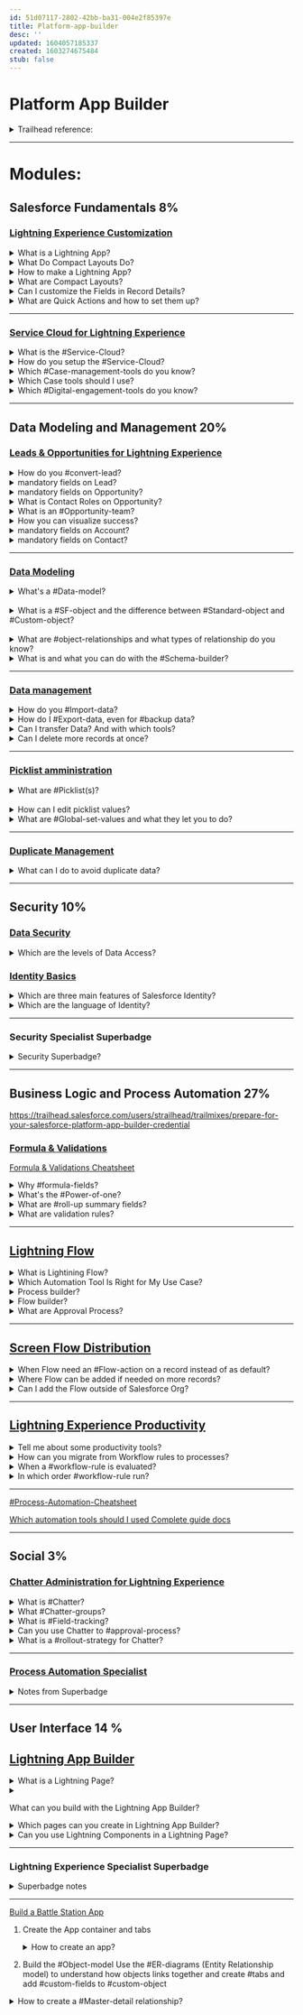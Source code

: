 ```yaml
---
id: 51d07117-2802-42bb-ba31-004e2f85397e
title: Platform-app-builder
desc: ''
updated: 1604057185337
created: 1603274675484
stub: false
---
```



# Platform App Builder
<details><summary>
Trailhead reference:
</summary>

[[Salesforce exam|computer-science.platform.salesforce.exams]]
sources:
[Trailmix](https://trailhead.salesforce.com/users/strailhead/trailmixes/prepare-for-your-salesforce-platform-app-builder-credential)
[Trailhead exam prep](https://trailhead.salesforce.com/en/content/learn/trails/platform-app-builder-certification-prep)

</details>

---

# Modules:

## **Salesforce Fundamentals** 8%

### [Lightning Experience Customization](https://trailhead.salesforce.com/content/learn/modules/lex_customization?trailmix_creator_id=strailhead&trailmix_slug=prepare-for-your-salesforce-platform-app-builder-credential)

<details><summary>
What is a Lightning App?
</summary>
 is a collection of items that work together to serve a particular function. In Lightning Experience, Lightning apps give your users access to sets of objects, tabs, and other items all in one convenient bundle in the navigation bar.
</details>
<details><summary>
What Do Compact Layouts Do?
</summary>
Compact layouts control which fields your users see in the highlights panel at the top of a record.
</details>
<details><summary>How to make a Lightning App?
</summary>
go to Setup -> #App-Manager
No #Lightning-App-Builder since this one is used to Custom Lightning pages fo Lightning X and mobile App.
</details>

<details><summary>
What are Compact Layouts?
</summary>

- Compact layouts control which fields your users see in the highlights panel at the top of a record.

- They also control the fields that appear in the expanded lookup card you see when you hover over a link in record details, and in the details section when you expand an activity in the activity timeline.
![](/assets/images/2020-10-21-11-32-35.png)
Is available from:
 Setup -> Object Manager
</details>

<details><summary>
Can I customize the Fields in Record Details?
</summary>
Yes, Setup -> Object Manager -> Page Layout and use the drag & drop functionality
</details>

<details><summary>
What are Quick Actions and how to set them up?
</summary>
We have 2 types:

 - Object-specific actions
 - Global actions

Create a Object-specific actions:
1. Setup -> Buttons, Links, and Actions
2. add it to the Page-Layouts:
 -> select the Page Layout you want the action be added 
 -> drag & drop the action where you want to see it

Create a Global Action:
 It lets users create a **_object-record_** no matter where they are in Salesforce. A global action is an ideal way to do this, because the global actions menu appears at the top of every page.
1. setup -> #Global-Actions ...
2. add the action:
    - go to: #Publisher-Layouts -> edit -> drag & drop
</details>

---

### [Service Cloud for Lightning Experience](https://trailhead.salesforce.com/content/learn/modules/service_lex?trailmix_creator_id=strailhead&trailmix_slug=prepare-for-your-salesforce-platform-app-builder-credential)

<details><summary>
What is the #Service-Cloud?
</summary>
- #Service-Cloud is an easy-to-use customer service application that can help you provide and track excellent service.
- You can reach it from the #Service-Console
</details>
<details><summary>
How do you setup the #Service-Cloud?
</summary>
1. Automate #case-management
2. Add multiple channels
3. Capture knowledge
4. Expand efficiencies with AI
</details>

<details><summary>
Which #Case-management-tools do you know?
</summary>

|||
|---|---|
|Queues | Automatically prioritize your support team’s workload by creating lists from which specific agents can jump in to solve certain types of cases.|
|Assignment Rules | Automatically assign incoming cases to specific agents so that the right people work on the right cases.|
|Escalation Rules | Automatically escalate cases to the right people when the cases aren’t solved by a certain time.|
|Auto-Response Rules | Automatically send personalized email responses to customers based on each case’s details.|
</details>


<details><summary>
Which Case tools should I use?
</summary>

|Question|Answer|Tool|
|--- |--- |--- |
|Do support agents work as a team on specific issues?|Yes, some agents work off a list of emails as they arrive from customers.|Queues|
|How is the support team structured?|We have Gold and Platinum support teams. Platinum support shares a workload.|Queues or assignment Rules|
|Do support agents work on specific products or have special skill sets?|Some agents work on solar panel installation while others work on solar panel performance.|Assignment Rules|
|Do cases need to escalate to someone if they’re not solved by a specific time?|Yes, we can’t have customers waiting more than 5 hours to get their issues solved.|Escalation Rules|
|Should customers receive automatic responses?|Yes, we want customers to know that we received their issue and that we care about them.|Auto-response Rules|
</details>


<details><summary>
Which #Digital-engagement-tools do you know?
</summary>

1. email service
2. web form service
[Learn to set them up in this trail](https://trailhead.salesforce.com/content/learn/modules/service_lex/service_lex_channels?trailmix_creator_id=strailhead&trailmix_slug=prepare-for-your-salesforce-platform-app-builder-credential)
</details>

---

## **Data Modeling and Management** 20%

### [Leads & Opportunities for Lightning Experience](https://trailhead.salesforce.com/content/learn/modules/leads_opportunities_lightning_experience?trailmix_creator_id=strailhead&trailmix_slug=prepare-for-your-salesforce-platform-app-builder-credential)

<details><summary>
How do you #convert-lead?
</summary>

![](/assets/images/2020-10-21-15-30-26.png)
</details>

<details><summary>
mandatory fields on Lead?
</summary>
Name, LastName, Company, Lead Status
</details>

<details><summary>
mandatory fields on Opportunity?
</summary>
Name, Closed Date, Stage
</details>

<details><summary>
What is Contact Roles on Opportunity?
</summary>
Contact roles on opportunities tell you which contacts you’re dealing with and how each contact is related to the opportunity
</details>

<details><summary>
What is an #Opportunity-team?
</summary>

It helps team members work together and track the opportunity’s progress.
1. enable from: Setup -> Feature Settings -> Sales -> Opportunities -> Opportunity Team Settings
2. check if #Opportunity-team on the right side of opportunity exist
3. if yes, click the arrow down and choice what to do next
4. In #Edit-opportunity-splits add splits values
</details>

<details><summary>
How you can visualize success?
</summary>
Uasing #path and #kanban
</details>

<details><summary>
mandatory fields on Account?
</summary>
Name
</details>

<details><summary>
mandatory fields on Contact?
</summary>
LastName
</details>

---

### [Data Modeling](https://trailhead.salesforce.com/content/learn/modules/data_modeling?trailmix_creator_id=strailhead&trailmix_slug=prepare-for-your-salesforce-platform-app-builder-credential)

<details><summary>
What's a #Data-model?
</summary>
It's a representation of data in a way that make sense at humans.
 #[design-data-model](https://help.salesforce.com/articleView?id=schema_builder.htm&type=5)
</details>
<br>
<details><summary>
What is a #SF-object and the difference between #Standard-object and #Custom-object?
</summary>
It's like a table in the database, where columns are #fields and rows are #records.
- #Standard-object(s) are objects that are included with Salesforce. Common business objects like Account, Contact, Lead, and Opportunity are all standard objects.
- #Custom-object(s) are objects that you create to store information that’s specific to your company or industry. 
</details>
<br>
<details><summary>
What are #object-relationships and what types of relationship do you know?
</summary>
They're a #special-field-type that connect two objects together.
#Lookup-relationship let you 'look up' an object from another.
There's 2 types: #one-to-one and #one-to-many.

#Master-detail-relationship are 'tighter' relationship.
The master object controls certain behaviors of the detail object, like who can view the detail’s data.
The detail object highly dependent on the master. In fact, if a record on the master object is deleted, all its related detail records are deleted as well. 
In a #Master-detail-relationship the Master is always a #Standard-object and the detail is the #Custom-object.
The field is added always on the master side of the #Master-detail-relationship
Trailblazer Community docs on relationships: [link](https://help.salesforce.com/articleView?id=relationships_considerations.htm&type=5)
</details>

<details><summary>
What is and what you can do with the #Schema-builder?
</summary>
It's a tool that let you manage the #Data-model from the #Setup menu.
You can create Objects, fields, add relationship and all is visual and drag & drop
</details>

---

### [Data management](https://trailhead.salesforce.com/content/learn/modules/lex_implementation_data_management?trailmix_creator_id=strailhead&trailmix_slug=prepare-for-your-salesforce-platform-app-builder-credential)

<details><summary>
How do you #Import-data?
</summary>
I can import #CSV files with those tools:
#Import-wizard
#Data-Loader
#Dataloader.io

|If you want to . . .|Import Wizards |Data Loader/Dataloader.io|
|--|--|--|
|Import fewer than 50,000 records.|:white_check_mark:| :white_check_mark:
|Prevent duplicates when importing new records. |:white_check_mark:|
|Choose whether or not to trigger workflow rules and processes. |:white_check_mark:|
|Load up to 5,000,000 records (Dataloader.io limit is 100MB/file or about 500,000 to 1,000,000 records). ||:white_check_mark:
|Load objects such as products or opportunities. ||:white_check_mark:
|Schedule imports. ||:white_check_mark:
|Save mappings for later use. ||:white_check_mark:
|Export or delete data. ||:white_check_mark:

More info [link](https://trailhead.salesforce.com/content/learn/modules/lex_implementation_data_management/lex_implementation_data_import?trailmix_creator_id=strailhead&trailmix_slug=prepare-for-your-salesforce-platform-app-builder-credential) here
[Video-series on import](http://pages.mail.salesforce.com/gettingstarted/sales-cloud/import-export-data/)
</details>

<details><summary>
How do I #Export-data, even for #backup data?
</summary>
In a #CSV format with those official tools:
#Data-Loader
#Data-export-service, accessible from #Setup menu -> #Data-export. It can even scheduled.
It allows you to export data manually once every 7 days (for weekly export) or 29 days (for monthly export)
</details>

<details><summary>
Can I transfer Data? And with which tools?
</summary>
From #Setup menu I can use #Mass-transfer-records to move data.
</details>

<details><summary>
Can I delete more records at once?
</summary>
I can mass delete records using the #Mass-delete-records.
</details>

----

### [Picklist amministration](https://trailhead.salesforce.com/content/learn/modules/picklist_admin?trailmix_creator_id=strailhead&trailmix_slug=prepare-for-your-salesforce-platform-app-builder-credential)

<details><summary>
What are #Picklist(s)?
</summary>

Picklists are menus that expand to give users choices.
Is composet of:
- field
- value set
We have three type of picklists:
1. **Standard**: the ones that are included in your Salesforce org before any customization.
2. **Custom**: the one you create to have custom picklist's behaviour
3. **Custom Multi-Select**: if you want the user be abke to select more than one value
and fields can have those properties:
* #**Restricted-picklists** : doesn't let you add new values, even with APIs, the idea is to create consistency
* **#Dependent** or **#Controlling**: it's based on a selection from another picklist or a checkbox (the controlling value) on the same record

 &nbsp;  | Standard Picklist | Custom Picklist | Custom Multi-Select Picklist
---|------------------|-----------------|-----------------------------
Add/Remove from Page Layouts | :white_check_mark: | :white_check_mark: | :white_check_mark:| :white_check_mark:
Delete from Your Org |  | :white_check_mark: | :white_check_mark:| :white_check_mark:
Set a Default Value | :white_check_mark: | :white_check_mark: | :white_check_mark:| :white_check_mark:
Use a Formula for a Default Value |  | :white_check_mark: | :white_check_mark:| :white_check_mark:
Can Select Multiple Values |  |  | :white_check_mark:| :white_check_mark:
Can Add Values via Apps or API | :white_check_mark: | :white_check_mark: | :white_check_mark:| :white_check_mark:
Can Be Restricted |  | :white_check_mark: | :white_check_mark:| :white_check_mark:
Can Be a Dependent Picklist |  | :white_check_mark: | :white_check_mark:| :white_check_mark:
</details>
<br>
<details><summary>
How can I edit picklist values?
</summary>
from #Setup menu -> #Object-manager -> Object -> Fields & relationship -> choose Picklist value -> Edit...
ex. here from trailhead: [link](https://trailhead.salesforce.com/content/learn/modules/picklist_admin/picklist_admin_manage?trailmix_creator_id=strailhead&trailmix_slug=prepare-for-your-salesforce-platform-app-builder-credential)
</details>

<details><summary>
What are #Global-set-values and what they let you to do?
</summary>

#Global-set-value(s) are always #restricted and let you share the same picklist values with more than one picklist field.
**If not restricted, you will not be able to promote it.**
Two ways to use it:
1. from #Seutp menu -> #Picklist-value-sets -> new...
then, on a Object -> Fields & relationship -> New -> Picklist -> Next -> now select The #Global-set-value that you want to use.
#Use-global-picklist-value-set
2. from #Seutp menu -> Object -> Fields & relationship -> choose a picklist -> Edit -> #Promote-to-global-value-set
</details>

---

### [Duplicate Management](https://trailhead.salesforce.com/content/learn/modules/sales_admin_duplicate_management?trailmix_creator_id=strailhead&trailmix_slug=prepare-for-your-salesforce-platform-app-builder-credential)

<details><summary>
What can I do to avoid duplicate data?
</summary>
Identify if there're duplicate records, using the Duplicate Management; it helps you and your sales teams quickly and easily manage duplicates for:
Business accounts
Contacts
Leads
Person accounts
Records created from custom objects
Accessible from #setup menu:
#Matching-rules
#Duplicate-rules

|What It Is|What It Defines|
|--- |--- |
|Matching rule|The matching criteria to identify duplicate records.Salesforce comes with three standard matching rules: one for business accounts; one for contacts and leads, and another for person accounts. Creating other matching rules is a cinch. We show you how Maria does it in the next unit.|
|Duplicate rule|When Salesforce engages matching rules and determines actions to take as it encounters duplicates.Depending on how you configure Duplicate Management, sales reps see an alert that they’re about to create a duplicate. Or your reps are blocked from creating the duplicate altogether. If your company started using Salesforce in Spring ’15 or later, we give you standard duplicate rules for business accounts, contacts, leads, and person accounts. If your company started using Salesforce in Winter ’15 or earlier, like Maria, you create the rules on your own, which is easy.|

You can create a #Report in order to check for duplicate records.
#Setup -> #Report-types -> ... -> select as #Primary-object the #Duplicate-record-items/#Duplicate-record-sets

</details>

---

## **Security** 10%

### [Data Security](https://trailhead.salesforce.com/content/learn/modules/data_security?trailmix_creator_id=strailhead&trailmix_slug=prepare-for-your-salesforce-platform-app-builder-credential)

<details><summary>
Which are the levels of Data Access? 
</summary>

1. Organization -> auth users, password policies, location and hours login limits, trusted IP ranges (using #Profile)
2. Objects: setting permission on an object, from #Profile or #Permission-sets
3. Fields: restrict level access
4. Records: record access determines which individual records users can view and edit in each object they have access to in their profile. First ask yourself these questions:
- Should your users have open access to every record, or just a subset?
- If it’s a subset, what rules should determine whether the user can access them?

You control record-level access in four ways.
    - #Organization-wide-defaults
    - #role-hierarchy
    - #sharing-rules: found at #setup->#Security->#Sharing-Settings.
        You need to define a #Public-group
        - #Private
        - #Public-Read-Only
        - #Public-Read-write
        - #Controlled-by-Parent
    - #manual-sharing

![#security-map](/assets/images/2020-10-23-09-42-41.png)

Changes in Security can be tracked in the Audit section:
#setup -> #Security -> #View-Setup-Audit-Trail
Different view for profile from Dev Org and normal one.
![#difference-view-profile](/assets/images/2020-10-23-09-27-15.png)
</details>

### [Identity Basics](https://trailhead.salesforce.com/content/learn/modules/identity_basics?trailmix_creator_id=strailhead&trailmix_slug=prepare-for-your-salesforce-platform-app-builder-credential)
<details><summary>
Which are three main features of Salesforce Identity?
</summary>

* Single sign-on (#SSO)
* Connected apps
* Social sign-on
* Two-factor authentication (#2FA)
* My Domain
* Centralized user account management
* User provisioning
* Identity Connect
* App Launcher

And they're already avaible on your Org.
![#identity-management-system-mapo](/assets/images/2020-10-23-10-07-18.png)
</details>

<details><summary>
Which are the language of Identity?
</summary>
#Language-of-Identity

1. #SAML: is the protocol that allow #SSO (When you want users to move seamlessly between Salesforce orgs and applications without logging in repeatedly). It's an #XML-based protocol
2. #OAuth 2.0 , allow secure data sharing between applications
3. OpenID Connect, #OpenID-Connect is protocol that adds an authentication layer on top of OAuth 2.0 to enable secure exchange of user information.

One Term | That’s Easily Confused with This Term
---------|--------------------------------------
Authentication means who a person is. These days, authentication is often used as shorthand for authorization and authentication. | Authorization means what a person can do.
Protocol specifies the set of rules that enable systems to exchange information. Generally, the term protocol and standard are used interchangeably. | Standard is a specification, a set of industry practices that vendors agree to support. Often, a standard contains a protocol to specify how the companies implement the standard.
Username and password are what the user supplies to log in to a system. | Credentials are basically the same thing.
Single sign-on (SSO) enables a person to log in once and access other apps and services without logging in again. | Social sign-on enables a person to log in to an app using the credentials established with a social account like Google. That app accepts the Google credentials, and the user doesn’t have to create another account and password.
Identity provider is a trusted service that enables users to access other websites and services without logging in again. | Service provider is a website or service that hosts apps and accepts identity from an identity provider.
</details>

---

### Security Specialist Superbadge

<details><summary>
Security Superbadge?
</summary>

1. 
Set object-level security settings:
    - create 3 profiles
    - Sales executive User: set to only read access to Account and Opportunity object and View All
    - Field sales: not delete on Opp and cannot Delete and Create Account
    - Inside User: cannot Delete account and Opp

2. 
Set record-level security settings:
    - create a new USer and set her as a Field Sales User
    - create role Field User and assign it to Samantha
    - create 2 opps
    - create a sSharing Rule that shares Opportunities owned by Field Sales users with Inside Sales users.
        - create a Public Group
    - make opp private -> restrict access to Private
    - sharing rules: for Project manager and 
3. Qestions on Set appropriate password policies
4. Track field-level changes
 set track field level on Account, Contact, Opportunity from Fields and Relationship -> Set History fields any fields I want since doens't say
5. Set report, dashboard, and public list view security settings:
for each user (3) in object permission set as requested...
6. Set up two-factor authentication:
I foun this trail to guide me in the setting of 2FA even if confusing since @FA has become MFA (multi factor auth.)
7. Track changes to Salesforce settings (quiz)
Setup-audit-trail let you track all changes in Settings
How many days worth of changes to settings can you download?
-> from Audit trail you can read that download is up to 6 months
How many settings changes can you view directly within Setup (without downloading history)?
20 as at the top of Audit trail page...
If a delegate (like an admin or customer support representative) makes a setup change on behalf of an end user, what data is logged within Setup Audit Trail?
-> both end user and delegate
</details>

---

## Business Logic and Process Automation 27%

https://trailhead.salesforce.com/users/strailhead/trailmixes/prepare-for-your-salesforce-platform-app-builder-credential

### [Formula & Validations](https://trailhead.salesforce.com/content/learn/modules/point_click_business_logic?trailmix_creator_id=strailhead&trailmix_slug=prepare-for-your-salesforce-platform-app-builder-credential)

[Formula & Validations Cheatsheet](assets/pdfs/SF_Formulas_Developer_cheatsheet_web.pdf)

<details><summary>
Why #formula-fields?
</summary>

example: what if you wanted to calculate how many days are left until an opportunity’s close date.
Object Manager -> Oppurtunity -> fields & relationship -> new -> formula -> next -> Field label add 'Days to Close' -> select Number -> next ... -> in the formula area type or choose fields available: 
```java
ClodeDate - TODAY()
```
</details>

<details><summary>
What's the #Power-of-one?
</summary>
It's used to count the number of #unique-objects in a report with hundreds of records.
</details>

<details><summary>
What are #roll-up summary fields?
</summary>

A Roll-Up Summary Fields display a value on a master record based on the values of records in a detail record.
[Roll-up reference](https://trailhead.salesforce.com/content/learn/modules/point_click_business_logic/roll_up_summary_fields?trailmix_creator_id=strailhead&trailmix_slug=prepare-for-your-salesforce-platform-app-builder-credential)
Type | Description
-----|------------
COUNT | Totals the number of related records.
SUM | Totals the values in the field you select in the Field to Aggregate option. Only number, currency, and percent fields are available.
MIN | Displays the lowest value of the field you select in the Field to Aggregate option for all directly related records. Only number, currency, percent, date, and date/time fields are available.
MAX | Displays the highest value of the field you select in the Field to Aggregate option for all directly related records. Only number, currency, percent, date, and date/time fields are available.
</details>

<details><summary>
What are validation rules?
</summary>

Validation rules verify that data entered by users in records meet the standards you specify before they can save it.
It evaulate an expression that return a 'true' or 'false' value.
[Val. rules reference](https://trailhead.salesforce.com/content/learn/modules/point_click_business_logic/validation_rules?trailmix_creator_id=strailhead&trailmix_slug=prepare-for-your-salesforce-platform-app-builder-credential)
</details>

----


## [Lightning Flow](https://trailhead.salesforce.com/content/learn/modules/business_process_automation?trailmix_creator_id=strailhead&trailmix_slug=prepare-for-your-salesforce-platform-app-builder-credential)
<details><summary>
What is Lightining Flow?
</summary>

It's a declarative process automation.
It includes: 
- Process Builder
- Flow Builder
</details>

<details><summary>
Which Automation Tool Is Right for My Use Case?
</summary>

Type of Business Process | Description | Available Tools
-------------------------|-------------|----------------
Guided visual experience | Business processes that need input from users, whether they’re employees or customers. | Flow Builder
Behind-the-scenes automation | Business processes that get all the necessary data from your Salesforce org or a connected system. In other words, user input isn’t needed. | Process Builder, Flow Builder, Apex
Approval automation | Business processes that determine how a record, like a time-off request, gets approved by the right stakeholders. | Approvals

[Which automation tools trailhead guide](https://trailhead.salesforce.com/content/learn/modules/business_process_automation/process_whichtool?trailmix_creator_id=strailhead&trailmix_slug=prepare-for-your-salesforce-platform-app-builder-credential)

![](/assets/images/2020-10-26-09-34-45.png)
</details>

<details><summary>
Process builder?
</summary>

Accessible from Setup -> Precess Automation
 #process-builder
```mermaid
graph LR
Object --> Trigger;
Trigger --> Actions;
```
</details>

<details><summary>
Flow builder?
</summary>

Accessible from Setup -> Precess Automation
#flow-builder
</details>

<details><summary>
What are Approval Process?
</summary>

An #Approval-process automates how Salesforce records are approved in your org.
[quick trailhead reference for approval process](https://trailhead.salesforce.com/content/learn/modules/business_process_automation/approvals?trailmix_creator_id=strailhead&trailmix_slug=prepare-for-your-salesforce-platform-app-builder-credential)
[Approval process docs](https://help.salesforce.com/articleView?id=approvals_checklist.htm&type=5)

</details>


---

## [Screen Flow Distribution](https://trailhead.salesforce.com/content/learn/modules/screen_flow_distribution?trailmix_creator_id=strailhead&trailmix_slug=prepare-for-your-salesforce-platform-app-builder-credential)

<details><summary>
When Flow need an #Flow-action on a record instead of as default?
</summary>

Use Case | Example
---------|--------
The first element in the flow isn't a screen.The power of a flow is that it can do a lot of things behind the scenes, with the user none the wiser. But that can also make the flow a little bit dangerous, especially if it does those powerful, behind-the-scenes things before the first screen.| You built a flow that creates a task before displaying a screen to the user. If you put that flow on, say, the Account page, that flow would create a task every time a user loaded an account. That could result in lots of unnecessary tasks being created each day.
The flow isn't used often enough to be expanded by default. | You created a flow for your office managers to order new supplies. The office managers need to be able to access that flow easily, but they don't need to order supplies every day, so it would be a waste of space to put the flow directly on a record page.
</details>

<details><summary>
Where Flow can be added if needed on more records?
</summary>

If flow needs to be added from more than 1 record, you can add it to the #utility-bar,
It's only on all pages of 1 App.
</details>

<details><summary>
Can I add the Flow outside of Salesforce Org?
</summary>

1. Yes, You can add it to the a Salesforce Lightning #Community on:
    * Surveys
    * Registration forms
    * Interest forms
    * Quote generators, such as for a car they're selling
2. You can add it to a external app using #Lightning-out, but first enable Communities in Setup.
more info [here on this trailhead](https://trailhead.salesforce.com/content/learn/modules/screen_flow_distribution/screen_flow_distribution_external?trailmix_creator_id=strailhead&trailmix_slug=prepare-for-your-salesforce-platform-app-builder-credential)
</details>

---

## [Lightning Experience Productivity](https://trailhead.salesforce.com/content/learn/modules/lightning-experience-productivity?trailmix_creator_id=strailhead&trailmix_slug=prepare-for-your-salesforce-platform-app-builder-credential)

<details><summary>
Tell me about some productivity tools?
</summary>

- shortcuts: [#shortcuts](https://trailhead.salesforce.com/content/learn/modules/lightning-experience-productivity/elevate-your-daily-productivity?trailmix_creator_id=strailhead&trailmix_slug=prepare-for-your-salesforce-platform-app-builder-credential)
- #Notes and #files objects: you can add them to #related-lists from object manager -> Page Layouts -> ObjectName Layout -> select related Lists -> drag & drop the Notes/Files section in the Related Lists; [reference docs](https://help.salesforce.com/articleView?id=admin_files_related_list_setup.htm&type=5)
- #Global-search and refine results with filters
- collaborate with #feeds and #groups 
-#reports and #dashboards, you can even share them in Chatter to ask for some questions you may have about them but first enable #feed-tracking in Setup. Now the icon for collaboration will be available on your reports and dashboards so you can use the collaborate feature and even mention your colleague: [trailhead reference here](https://trailhead.salesforce.com/content/learn/modules/lightning-experience-productivity/analyze-your-data-with-reports-and-dashboards?trailmix_creator_id=strailhead&trailmix_slug=prepare-for-your-salesforce-platform-app-builder-credential)
</details>

<details><summary>
How can you migrate from Workflow rules to processes?
</summary>

[from Workflow rules to Processes trailhead](https://trailhead.salesforce.com/content/learn/modules/workflow_migration?trailmix_creator_id=strailhead&trailmix_slug=prepare-for-your-salesforce-platform-app-builder-credential)
1. map your criteria, map your actions, determines the order of your criteria
- Is a best practice use one automation tool for objects? yes, so I can predict for that object which are tre possible behavior without getting crazy looking between many tools automated or not
</details>

<details><summary>
When a #workflow-rule is evaluated?
</summary>

* created
* created or edited
* created or edited to subsequently meet criteria
</details>

<details><summary>
In which order #workflow-rule run?
</summary>

Workflow rules are always nondeterministic. In regular-person language: Salesforce can’t guarantee which workflow rule is evaluated first or second or seventh.
</details>

---

[#Process-Automation-Cheatsheet](/assets/pdfs/SF_Process_Automation_cheatsheet_web.pdf)

[Which automation tools should I used Complete guide docs](https://help.salesforce.com/articleView?id=process_which_tool.htm&type=5)

---

## Social 3%

### [Chatter Administration for Lightning Experience](https://trailhead.salesforce.com/content/learn/modules/lex_implementation_chatter?trailmix_creator_id=strailhead&trailmix_slug=prepare-for-your-salesforce-platform-app-builder-credential)

<details><summary>
What is #Chatter?
</summary>
It's a Salesforce collaboration tool that help users to work efficiently across all the organization regardless of role or location.
</details>

<details><summary>
What #Chatter-groups? 
</summary>

Groups are the main collaboration space in Chatter.
It's an Object and it's visible in the Tab section on dropdown for Tabs. 
Types:
* public
* Private
* Unlisted
* Broadcast-only
</details>

<details><summary>
What is #Field-tracking?
</summary>
Feed tracking makes it easy to see changes to critical records anytime, anywhere. You can select up to 20 fields to track.
</details>

<details><summary>
Can you use Chatter to #approval-process?
</summary>

Yes, An approval process maps the route that a record takes through the people who are aligned to provide approval. The approval process can send an approval request as a Chatter post. You can create a template for that post to ensure that the same type of data is posted with every request.
Steps:
1. Enable approval requests in Chatter.
2. Create an approval post template.
3. Create an approval process.
4. Enable feed tracking.
</details>

<details><summary>
What is a #rollout-strategy for Chatter?
</summary>
It allow to prepare for the Chatter relaease and can count on #Champions (#Sponsors, #Evangelists and #Community-Managers)
The rollout can be #profile-based. A profile-based Chatter deployment can be useful to larger organizations because it allows for a controlled, department-by-department deployment
</details>

---

### [Process Automation Specialist](https://trailhead.salesforce.com/content/learn/superbadges/superbadge_process_automation?trailmix_creator_id=strailhead&trailmix_slug=prepare-for-your-salesforce-platform-app-builder-credential)

<details><summary>
Notes from Superbadge
</summary>

1. to do (*)
- [x] validation rules:
    - only US leads
    - state field = valid US abbrev. ex. CA
    -  country field = US, USA,United States or blank
    <details><summary>
    formula
    </summary>
    formula:
    OR(AND(LEN(State) > 2, NOT(CONTAINS("AL:AK:AZ:AR:CA:CO:CT:DE:DC:FL:GA:HI:ID:IL:IN:IA:KS:KY:LA:ME:MD:MA:MI:MN:MS:MO:MT:NE:NV:NH:NJ:NM:NY:NC:ND:OH:OK:OR:PA:RI:SC:SD:TN:TX:UT:VT:VA:WA:WV:WI:WY", State )) ),NOT(OR(Country="US",Country ="USA",Country ="United States",ISBLANK(Country) )) )
    </details>

- [x] Queues -> two queues for leads: 
    - Rainbow Sales (web leads)
    - Assembly System Sales (partner and purchased list leads)
- [x] Marketing -> Lead Assignment Rules -> create a lead assignment rule, assign the 2 criteria to the 2 Queues just created in previous step

2. Automate Accounts: (***)
- Create validation rules and account formula fields (some are Roll-up Summary fields) as specified in the business requirements
<details><summary>
formulas
</summary>

- IF ( Number_of_deals__c>0, (Number_of_won_deals__c / Number_of_deals__c), 0)

</details>

3. Create Robot Setup Object for WON deal only: (*)
- create new custom object:  Robot Setup -> Master-detail rel on Opp.
- Autonumber the record name, starting with 0: and format: ROBOT SETUP-{0000}
    - Field Name -> the Master-detail on Opp
    - Date, Date__c -> Date type
    - Notes, Notes__c -> Text (long) type
    - Day of the Week, Day_of_the_Week__c -> formula field-> text

4. Automate Opportunities:
    - add a stage: 'Awaiting for Approval'
    - create checkbox field on OPP
    - setup-> Sales Processes: create a sale process and just use this value as video:
        - picklist values:
            Prospecting
            Qualification
            Proposal/Price Quote
            Negotiation/Review
            ==Awaiting Approval== to add
            Closed Won
            CLosed Lost
    - create a Record type from setup -> Obj Manager -> Opp -> Record Types:
    label: RB Robotics Process RT
    1. add a validation rules:
    / AND (ISCHANGED (Approved__c ), OR($Profile.Name <> 'System Administrator',$Profile.Name <> 'Custom: Sales Profile')) /
        - only Admin and Custom Sale Profile (Sale Manager) can check
    2. new validation rules: if opp > 100.000:
        AND(ISCLOSED = TRUE, Amount > 100.000 , Approved__c <> TRUE)

5. Automation:
    - create an Approval Process: Prospecting
    - Email Alerts -> on Finance: Account creation
    - Process Builder: 
- send email to Finance Group { Customer and Prospect Accts-> Opp Won}
- Create task for account owner
    - Subject: Send Marketing Materials
    - Due Date: 7 days from today
    - Priority: High
- ![](/assets/images/2020-10-28-09-23-29.png)

6. Flow:
create a flow to show on the Opportunity Lightning page with a checkbox with this 3 values: RainbowBot, CloudyBot, or Assembly System

7. Automate setup:
any robot setup date that would fall on Saturday or Sunday is set to the following Monday instead using:
 - a Process that start when: 'a record changes'
</details>

---

## User Interface 14 %

## [Lightning App Builder](https://trailhead.salesforce.com/content/learn/modules/lightning_app_builder?trailmix_creator_id=strailhead&trailmix_slug=prepare-for-your-salesforce-platform-app-builder-credential)

<details><summary>
What is a Lightning Page?
</summary>

A Lightning page is a custom layout that lets you design pages for use in the Salesforce mobile app or Lightning Experience. A Lightning page is composed of regions that contain components.

</details>

<details><summary>

What can you build with the Lightning App Builder?
</summary>

SPA, Dashboard style apps, App for solving a particular task, custom home and record pages
| header |
| toolbar |
| Lightnings Component Page | Lightning Page Canvas |Properties Pane |
</details>

<details><summary>
Which pages can you create in Lightning App Builder?
</summary>
Home page
App page
Record page
Embedded service page

</details>

<details><summary>
Can you use Lightning Components in a Lightning Page?
</summary>
Yes, you can create a component(s) using the Aura Component Model or the LWC model.
You can even install a package from the #AppExchange
</details>

---

### Lightning Experience Specialist Superbadge

<details><summary>
Superbadge notes
</summary>

2. Provide in-app guidance to sales reps
    - Rename all of the standard objects: setup-> Rename tabs and labels
    - Update the Opportunity stage values
    - create a sales path for sales reps (highlighting key fields and giving specific coaching guidance) : setup -> Sales Processes ->Individual Opportunity and select new stage picklists value added
    - set the default page layouts for Adventure, Adventure Package, and Opportunity to the Relaxation Gauntlet custom layouts.
        setup -> Record Types -> Relaxation Gauntlet
    - create an approval process as specified in the business requirements:
    setup -> Approval Process -> add name: Approval for Package Deal -> save
    Now, add an Approval step: add name: Approval for Discount -> if discount > 25 -> select approver (Opp Owner)
    - Opportunity Path -> enable -> from the table add fields/Guidance for Success to each path on Record type created as Relaxation Gauntlet.
    Try to create a new opp and check picklists values are working

3. create a Fulfillment Creation process:
    - Update the Adventure Package Fulfillment Creation field to true
    - Update the related Opportunity to reflect the waiver and insurance needs on the Adventure
    - Create a task for the sales rep
</details>


---

[Build a Battle Station App](https://trailhead.salesforce.com/content/learn/projects/workshop-battle-station/battle-station-1?trailmix_creator_id=strailhead&trailmix_slug=prepare-for-your-salesforce-platform-app-builder-credential) 

1. Create the App container and tabs
    <details><summary>
    How to create an app?
    </summary>
    Setup -> App Manager
    for UI In can use: Setup -> Lightning App Builder ...
    </details>

2. Build the #Object-model
Use the  #ER-diagrams (Entity Relationship model) to understand how objects links together and create #tabs and add #custom-fields to #custom-object

<details><summary>
How to create a #Master-detail relationship?
</summary>

The relationship is create on the #custom-object (detail) where you select the #Master where you want the App to appear.
</details>
